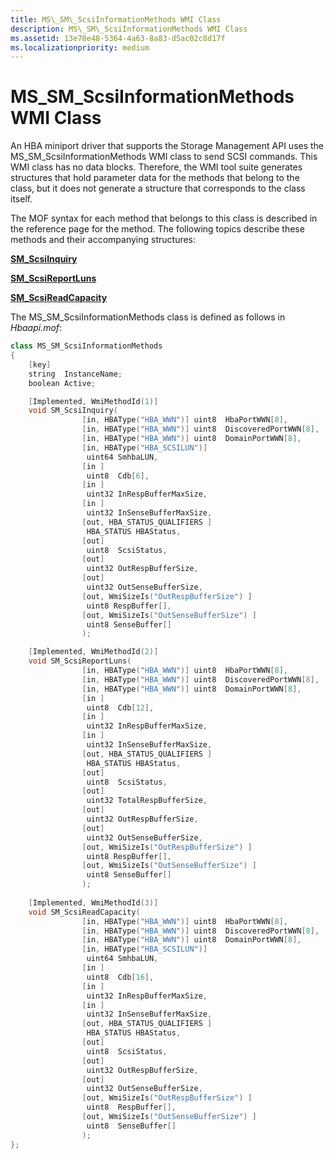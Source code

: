 ```yaml
---
title: MS\_SM\_ScsiInformationMethods WMI Class
description: MS\_SM\_ScsiInformationMethods WMI Class
ms.assetid: 13e70e48-5364-4a63-8a83-d5ac02c8d17f
ms.localizationpriority: medium
---
```


# MS\_SM\_ScsiInformationMethods WMI Class


An HBA miniport driver that supports the Storage Management API uses the MS\_SM\_ScsiInformationMethods WMI class to send SCSI commands. This WMI class has no data blocks. Therefore, the WMI tool suite generates structures that hold parameter data for the methods that belong to the class, but it does not generate a structure that corresponds to the class itself.

The MOF syntax for each method that belongs to this class is described in the reference page for the method. The following topics describe these methods and their accompanying structures:

[**SM\_ScsiInquiry**](sm-scsiinquiry.md)

[**SM\_ScsiReportLuns**](sm-scsireportluns.md)

[**SM\_ScsiReadCapacity**](sm-scsireadcapacity.md)

The MS\_SM\_ScsiInformationMethods class is defined as follows in *Hbaapi.mof*:

```cpp
class MS_SM_ScsiInformationMethods
{
    [key]
    string  InstanceName;
    boolean Active;

    [Implemented, WmiMethodId(1)]
    void SM_ScsiInquiry(
                [in, HBAType("HBA_WWN")] uint8  HbaPortWWN[8],
                [in, HBAType("HBA_WWN")] uint8  DiscoveredPortWWN[8],
                [in, HBAType("HBA_WWN")] uint8  DomainPortWWN[8],
                [in, HBAType("HBA_SCSILUN")]
                 uint64 SmhbaLUN,
                [in ]
                 uint8  Cdb[6],
                [in ]
                 uint32 InRespBufferMaxSize,
                [in ]
                 uint32 InSenseBufferMaxSize,
                [out, HBA_STATUS_QUALIFIERS ]
                 HBA_STATUS HBAStatus,
                [out]
                 uint8  ScsiStatus,
                [out]
                 uint32 OutRespBufferSize,
                [out]
                 uint32 OutSenseBufferSize,
                [out, WmiSizeIs("OutRespBufferSize") ]
                 uint8 RespBuffer[],
                [out, WmiSizeIs("OutSenseBufferSize") ]
                 uint8 SenseBuffer[]
                );

    [Implemented, WmiMethodId(2)]
    void SM_ScsiReportLuns(
                [in, HBAType("HBA_WWN")] uint8  HbaPortWWN[8],
                [in, HBAType("HBA_WWN")] uint8  DiscoveredPortWWN[8],
                [in, HBAType("HBA_WWN")] uint8  DomainPortWWN[8],
                [in ]
                 uint8  Cdb[12],
                [in ]
                 uint32 InRespBufferMaxSize,
                [in ]
                 uint32 InSenseBufferMaxSize,
                [out, HBA_STATUS_QUALIFIERS ]
                 HBA_STATUS HBAStatus,
                [out]
                 uint8  ScsiStatus,
                [out]
                 uint32 TotalRespBufferSize,
                [out]
                 uint32 OutRespBufferSize,
                [out]
                 uint32 OutSenseBufferSize,
                [out, WmiSizeIs("OutRespBufferSize") ]
                 uint8 RespBuffer[],
                [out, WmiSizeIs("OutSenseBufferSize") ]
                 uint8 SenseBuffer[]
                );
 
    [Implemented, WmiMethodId(3)]
    void SM_ScsiReadCapacity(
                [in, HBAType("HBA_WWN")] uint8  HbaPortWWN[8],
                [in, HBAType("HBA_WWN")] uint8  DiscoveredPortWWN[8],
                [in, HBAType("HBA_WWN")] uint8  DomainPortWWN[8],
                [in, HBAType("HBA_SCSILUN")]
                 uint64 SmhbaLUN,
                [in ]
                 uint8  Cdb[16],
                [in ]
                 uint32 InRespBufferMaxSize,
                [in ]
                 uint32 InSenseBufferMaxSize,
                [out, HBA_STATUS_QUALIFIERS ]
                 HBA_STATUS HBAStatus,
                [out]
                 uint8  ScsiStatus,
                [out]
                 uint32 OutRespBufferSize,
                [out]
                 uint32 OutSenseBufferSize,
                [out, WmiSizeIs("OutRespBufferSize") ]
                 uint8  RespBuffer[],
                [out, WmiSizeIs("OutSenseBufferSize") ]
                 uint8  SenseBuffer[]
                );
};
```

 

 





